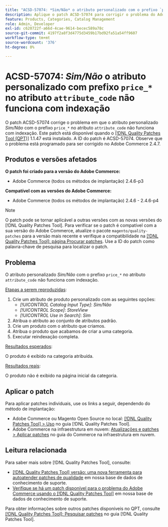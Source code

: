 ```yaml
---
title: "ACSD-57074: *Sim/Não* o atributo personalizado com o prefixo `price_*` no atributo `attribute_code` não funciona com a indexação"
description: Aplique o patch ACSD-57074 para corrigir o problema do Adobe Commerce em que o atributo personalizado *Sim/Não* com o prefixo `price_*` no atributo `attribute_code` não funciona com a indexação.
feature: Products, Categories, Catalog Management
role: Admin, Developer
exl-id: c620722f-a66d-4cae-9614-becec589a78c
source-git-commit: 4197f2a8f3d4775d3459b17bd92fa51a54ff9607
workflow-type: tm+mt
source-wordcount: '376'
ht-degree: 0%

---
```


# ACSD-57074: *Sim/Não* o atributo personalizado com prefixo `price_*` no atributo `attribute_code` não funciona com indexação

O patch ACSD-57074 corrige o problema em que o atributo personalizado *Sim/Não* com o prefixo `price_*` no atributo `attribute_code` não funciona com indexação. Este patch está disponível quando o [[!DNL Quality Patches Tool (QPT)]](/help/announcements/adobe-commerce-announcements/magento-quality-patches-released-new-tool-to-self-serve-quality-patches.md) 1.1.47 está instalado. A ID do patch é ACSD-57074. Observe que o problema está programado para ser corrigido no Adobe Commerce 2.4.7.

## Produtos e versões afetados

**O patch foi criado para a versão do Adobe Commerce:**

* Adobe Commerce (todos os métodos de implantação) 2.4.6-p3

**Compatível com as versões do Adobe Commerce:**

* Adobe Commerce (todos os métodos de implantação) 2.4.6 - 2.4.6-p4

>[!NOTE]
>
>O patch pode se tornar aplicável a outras versões com as novas versões do [!DNL Quality Patches Tool]. Para verificar se o patch é compatível com a sua versão do Adobe Commerce, atualize o pacote `magento/quality-patches` para a versão mais recente e verifique a compatibilidade na [[!DNL Quality Patches Tool]: página Procurar patches](https://experienceleague.adobe.com/tools/commerce-quality-patches/index.html). Use a ID do patch como palavra-chave de pesquisa para localizar o patch.

## Problema

O atributo personalizado *Sim/Não* com o prefixo `price_*` no atributo `attribute_code` não funciona com indexação.

<u>Etapas a serem reproduzidas</u>:

1. Crie um atributo de produto personalizado com as seguintes opções:
   * *[!UICONTROL Catalog Input Type]*: *Sim/Não*
   * *[!UICONTROL Scope]*: *StoreView*
   * *[!UICONTROL Use in Search]*: *Sim*
1. Atribua o atributo ao conjunto de atributos padrão.
1. Crie um produto com o atributo que criamos.
1. Atribua o produto que acabamos de criar a uma categoria.
1. Executar reindexação completa.

<u>Resultados esperados</u>:

O produto é exibido na categoria atribuída.

<u>Resultados reais</u>:

O produto não é exibido na página inicial da categoria.

## Aplicar o patch

Para aplicar patches individuais, use os links a seguir, dependendo do método de implantação:

* Adobe Commerce ou Magento Open Source no local: [[!DNL Quality Patches Tool] > Uso](https://experienceleague.adobe.com/docs/commerce-operations/tools/quality-patches-tool/usage.html) no guia [!DNL Quality Patches Tool].
* Adobe Commerce na infraestrutura em nuvem: [Atualizações e patches > Aplicar patches](https://experienceleague.adobe.com/docs/commerce-cloud-service/user-guide/develop/upgrade/apply-patches.html) no guia do Commerce na infraestrutura em nuvem.

## Leitura relacionada

Para saber mais sobre [!DNL Quality Patches Tool], consulte:

* [[!DNL Quality Patches Tool] versão: uma nova ferramenta para autoatender patches de qualidade](/help/announcements/adobe-commerce-announcements/magento-quality-patches-released-new-tool-to-self-serve-quality-patches.md) em nossa base de dados de conhecimento de suporte.
* [Verifique se há um patch disponível para o problema do Adobe Commerce usando o [!DNL Quality Patches Tool]](/help/support-tools/patches-available-in-qpt-tool/check-patch-for-magento-issue-with-magento-quality-patches.md) em nossa base de dados de conhecimento de suporte.

Para obter informações sobre outros patches disponíveis no QPT, consulte [[!DNL Quality Patches Tool]: Pesquisar patches](https://experienceleague.adobe.com/tools/commerce-quality-patches/index.html) no guia [!DNL Quality Patches Tool].
